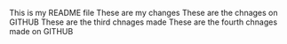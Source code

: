 This is my README file
These are my changes
These are the chnages on GITHUB
These are the third chnages made
These are the fourth chnages made on GITHUB
